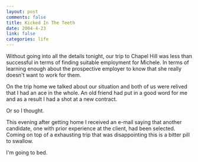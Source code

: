 ```yaml
--- 
layout: post
comments: false
title: Kicked In The Teeth
date: 2004-4-23
link: false
categories: life
---
```

Without going into all the details tonight, our trip to Chapel Hill was less than successful in terms of finding suitable employment for Michele. In terms of learning enough about the prospective employer to know that she really doesn't want to work for them.

On the trip home we talked about our situation and both of us were relived that I had an ace in the whole. An old friend had put in a good word for me and as a result I had a shot at a new contract.

Or so I thought.

This evening after getting home I received an e-mail saying that another candidate, one with prior experience at the client, had been selected. Coming on top of a exhausting trip that was disappointing this is a bitter pill to swallow.

I'm going to bed.
